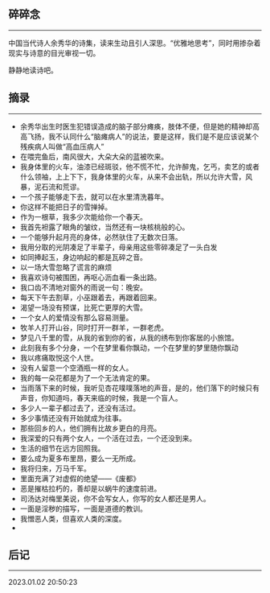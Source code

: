 ## 碎碎念
----

中国当代诗人余秀华的诗集，读来生动且引人深思。“优雅地思考”，同时用掺杂着现实与诗意的目光审视一切。

静静地读诗吧。

## 摘录
-----

* 余秀华出生时医生犯错误造成的脑子部分瘫痪，肢体不便，但是她的精神却高高飞扬，我不认同什么“脑瘫病人”的说法，要是这样，我们是不是应该说某个残疾病人叫做“高血压病人”
* 在喂完鱼后，南风很大，大朵大朵的蓝被吹来。
* 我身体里的火车，油漆已经斑驳，他不慌不忙，允许醉鬼，乞丐，卖艺的或者什么领袖，上上下下，我身体里的火车，从来不会出轨，所以允许大雪，风暴，泥石流和荒谬。
* 一个孩子能够走下去，就可以在水里清洗暮年。
* 你这样不能把日子的雪掸掉。
* 作为一根草，我多少次能给你一个春天。
* 我首先袒露了眼角的皱纹，当然还有一块核桃般的心。
* 一个能够升起月亮的身体，必然驮住了无数次日落。
* 我用分取的光阴凑足了半辈子，母亲用这些零碎凑足了一头白发
* 如同捧起玉，身边响起的都是瓦碎之音。
* 以一场大雪忽略了谎言的麻烦
* 我喜欢诗句被围困，再呕心沥血看一条出路。
* 我口齿不清地对窗外的雨说一句：晚安。
* 每天下午去割草，小巫跟着去，再跟着回来。
* 渴望一场没有预谋，比死亡更厚的大雪。
* 一个女人的爱情没有那么容易测量。
* 牧羊人打开山谷，同时打开一群羊，一群老虎。
* 梦见八千里的雪，从我的省到你的省，从我的绣布到你客居的小旅馆。
* 此刻我有多个分身，一个在梦里看你飘动，一个在梦里的梦里随你飘动
* 我以疼痛取悦这个人世。
* 没有人留意一个空酒瓶一样的女人。
* 我的每一朵花都是为了一个无法肯定的果。
* 当雨落下来的时候，我听见杏花噗噗落地的声音，是的，他们落下的时候只有声音，你知道吗，春天来临的时候，我是一个盲人。
* 多少人一辈子都过去了，还没有活过。
* 多少事情还没有开始就成为往事。
* 那些回乡的人，他们拥有比故乡更白的月亮。
* 我深爱的只有两个女人，一个活在过去，一个还没到来。
* 生活的细节在远方回照我。
* 要么成为夏多布里昂，要么一无所成。
* 我将归来，万马千军。
* 里面充满了对虚假的绝望——《废都》
* 恶是摧枯拉朽的，善却是以蜗牛的速度前进。
* 司汤达对梅里美说，你不会写女人，你写的女人都还是男人。
* 一面是淫秽的描写，一面是道德的教训。
* 我憎恶人类，但喜欢人类的深度。
* 


## 后记
----

2023.01.02 20:50:23